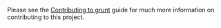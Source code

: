 Please see the [Contributing to grunt](http://gruntjs.com/contributing) guide for much more information on contributing to this project.
